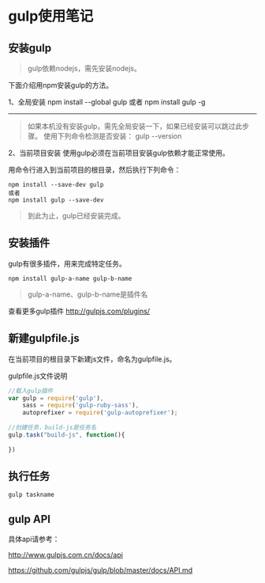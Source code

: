 ﻿# gulp使用笔记
## 安装gulp

> gulp依赖nodejs，需先安装nodejs。

下面介绍用npm安装gulp的方法。

1、全局安装
npm install --global gulp
或者
npm install gulp -g
	
-------------------------
> 如果本机没有安装gulp，需先全局安装一下，如果已经安装可以跳过此步骤。
使用下列命令检测是否安装：
gulp --version
	
2、当前项目安装
使用gulp必须在当前项目安装gulp依赖才能正常使用。
	
用命令行进入到当前项目的根目录，然后执行下列命令：
```
npm install --save-dev gulp
或者
npm install gulp --save-dev
```
	
> 到此为止，gulp已经安装完成。
	
## 安装插件
	
gulp有很多插件，用来完成特定任务。
```
npm install gulp-a-name gulp-b-name
```
> gulp-a-name、gulp-b-name是插件名
	
查看更多gulp插件
http://gulpjs.com/plugins/
	
## 新建gulpfile.js
在当前项目的根目录下新建js文件，命名为gulpfile.js。
	
gulpfile.js文件说明

```javascript	
//载入gulp插件
var gulp = require('gulp'),  
    sass = require('gulp-ruby-sass'),
    autoprefixer = require('gulp-autoprefixer');
    
//创建任务，build-js是任务名
gulp.task("build-js", function(){
  	
})
```
  
## 执行任务
```
gulp taskname
```
	
	
## gulp API

具体api请参考：

http://www.gulpjs.com.cn/docs/api

https://github.com/gulpjs/gulp/blob/master/docs/API.md
